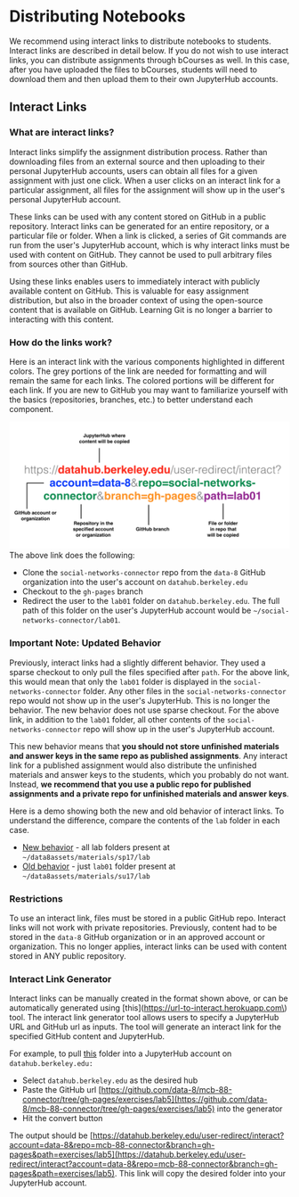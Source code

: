 # Distributing Notebooks

We recommend using interact links to distribute notebooks to students. Interact links are described in detail below. If you do not wish to use interact links, you can distribute assignments through bCourses as well. In this case, after you have uploaded the files to bCourses, students will need to download them and then upload them to their own JupyterHub accounts.

## Interact Links

### What are interact links?

Interact links simplify the assignment distribution process. Rather than downloading files from an external source and then uploading to their personal JupyterHub accounts, users can obtain all files for a given assignment with just one click. When a user clicks on an interact link for a particular assignment, all files for the assignment will show up in the user's personal JupyterHub account.

These links can be used with any content stored on GitHub in a public repository. Interact links can be generated for an entire repository, or a particular file or folder. When a link is clicked, a series of Git commands are run from the user's JupyterHub account, which is why interact links must be used with content on GitHub. They cannot be used to pull arbitrary files from sources other than GitHub.

Using these links enables users to immediately interact with publicly available content on GitHub. This is valuable for easy assignment distribution, but also in the broader context of using the open-source content that is available on GitHub. Learning Git is no longer a barrier to interacting with this content.

### How do the links work?

Here is an interact link with the various components highlighted in different colors. The grey portions of the link are needed for formatting and will remain the same for each links. The colored portions will be different for each link. If you are new to GitHub you may want to familiarize yourself with the basics \(repositories, branches, etc.\) to better understand each component.

![](/assets/interact-link.png)The above link does the following:

* Clone the `social-networks-connector` repo from the `data-8` GitHub organization into the user's account on `datahub.berkeley.edu`
* Checkout to the `gh-pages` branch
* Redirect the user to the `lab01` folder on `datahub.berkeley.edu`. The full path of this folder on the user's JupyterHub account would be `~/social-networks-connector/lab01`.

### **Important Note: Updated Behavior**

Previously, interact links had a slightly different behavior. They used a sparse checkout to only pull the files specified after `path`. For the above link, this would mean that only the `lab01` folder is displayed in the `social-networks-connector` folder. Any other files in the `social-networks-connector` repo would not show up in the user's JupyterHub. This is no longer the behavior. The new behavior does not use sparse checkout. For the above link, in addition to the `lab01` folder, all other contents of the `social-networks-connector` repo will show up in the user's JupyterHub account.

This new behavior means that **you should not store unfinished materials and answer keys in the same repo as published assignments**. Any interact link for a published assignment would also distribute the unfinished materials and answer keys to the students, which you probably do not want. Instead, **we recommend that you use a public repo for published assignments and a private repo for unfinished materials and answer keys**.

Here is a demo showing both the new and old behavior of interact links. To understand the difference, compare the contents of the `lab` folder in each case.

* [New behavior](http://datahub.berkeley.edu/user-redirect/interact?repo=data8assets&path=materials/sp17/lab/lab01 ) - all lab folders present at `~/data8assets/materials/sp17/lab`
* [Old behavior](http://data8.haas.berkeley.edu/user-redirect/interact?repo=data8assets&path=materials/su17/lab/lab01 ) - just `lab01` folder present at `~/data8assets/materials/su17/lab`

### **Restrictions**

To use an interact link, files must be stored in a public GitHub repo. Interact links will not work with private repositories. Previously, content had to be stored in the `data-8` GitHub organization or in an approved account or organization. This no longer applies, interact links can be used with content stored in ANY public repository.

### **Interact Link Generator**

Interact links can be manually created in the format shown above, or can be automatically generated using [this](https://url-to-interact.herokuapp.com\) tool. The interact link generator tool allows users to specify a JupyterHub URL and GitHub url as inputs. The tool will generate an interact link for the specified GitHub content and JupyterHub.

For example, to pull [this](https://github.com/data-8/mcb-88-connector/tree/gh-pages/exercises/lab5) folder into a JupyterHub account on `datahub.berkeley.edu:`

* Select `datahub.berkeley.edu` as the desired hub
* Paste the GitHub url [https://github.com/data-8/mcb-88-connector/tree/gh-pages/exercises/lab5](https://github.com/data-8/mcb-88-connector/tree/gh-pages/exercises/lab5) into the generator
* Hit the convert button 

The output should be [https://datahub.berkeley.edu/user-redirect/interact?account=data-8&repo=mcb-88-connector&branch=gh-pages&path=exercises/lab5](https://datahub.berkeley.edu/user-redirect/interact?account=data-8&repo=mcb-88-connector&branch=gh-pages&path=exercises/lab5). This link will copy the desired folder into your JupyterHub account.



